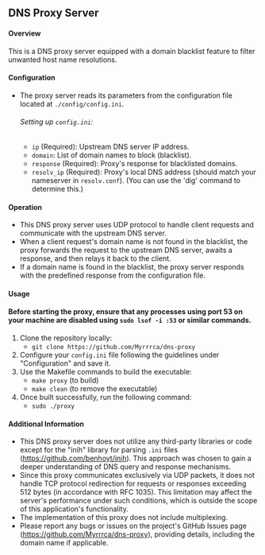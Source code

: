 ## DNS Proxy Server

#### Overview
This is a DNS proxy server equipped with a domain blacklist feature to filter unwanted host name resolutions.

#### Configuration
- The proxy server reads its parameters from the configuration file located at `./config/config.ini`.

  ###### Setting up `config.ini`:
  - `ip` (Required): Upstream DNS server IP address.
  - `domain`: List of domain names to block (blacklist).
  - `response` (Required): Proxy's response for blacklisted domains.
  - `resolv_ip` (Required): Proxy's local DNS address (should match your nameserver in `resolv.conf`). (You can use the 'dig' command to determine this.)

#### Operation
- This DNS proxy server uses UDP protocol to handle client requests and communicate with the upstream DNS server.
- When a client request's domain name is not found in the blacklist, the proxy forwards the request to the upstream DNS server, awaits a response, and then relays it back to the client.
- If a domain name is found in the blacklist, the proxy server responds with the predefined response from the configuration file.

#### Usage
#### Before starting the proxy, ensure that any processes using port 53 on your machine are disabled using `sudo lsof -i :53` or similar commands.
1. Clone the repository locally:
   - `git clone https://github.com/Myrrrca/dns-proxy`
2. Configure your `config.ini` file following the guidelines under "Configuration" and save it.
3. Use the Makefile commands to build the executable:
   - `make proxy` (to build)
   - `make clean` (to remove the executable)
4. Once built successfully, run the following command:
   - `sudo ./proxy`

#### Additional Information
- This DNS proxy server does not utilize any third-party libraries or code except for the "inih" library for parsing `.ini` files (https://github.com/benhoyt/inih). This approach was chosen to gain a deeper understanding of DNS query and response mechanisms.
- Since this proxy communicates exclusively via UDP packets, it does not handle TCP protocol redirection for requests or responses exceeding 512 bytes (in accordance with RFC 1035). This limitation may affect the server's performance under such conditions, which is outside the scope of this application's functionality.
- The implementation of this proxy does not include multiplexing.
- Please report any bugs or issues on the project's GitHub Issues page (https://github.com/Myrrrca/dns-proxy), providing details, including the domain name if applicable.

